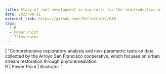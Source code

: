 ```yaml
---
title: Study of root development in bio-rolls for the reintroduction of aquatic plants in urban streams.
date: 2023-09-11
external_link: https://github.com/JPellettieri/GAB
tags:
  - R
  - Power Point
  - Illustrator
---
```

|
"Comprehensive exploratory analysis and non-parametric tests on data collected by the Arroyo San Francisco cooperative, which focuses on urban stream restoration through phytoremediation.<br> 
R  |  Power Point  |   illustrator  "
<!--more-->
